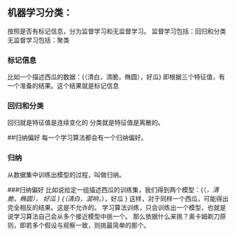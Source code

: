 ## 机器学习分类：
按照是否有标记信息，分为监督学习和无监督学习。
监督学习包括：回归和分类
无监督学习包括：聚类

### 标记信息
比如一个描述西瓜的数据：{（清白，清脆，椭圆），好瓜} 即根据三个特征值，有一个准备的结果。这个结果就是标记信息

### 回归和分类
回归就是特征值是连续变化的
分类就是特征值是离散的。

##归纳偏好
每一个学习算法都会有一个归纳偏好。

### 归纳
从数据集中训练出模型的过程，叫做归纳。

###归纳偏好
比如说给定一组描述西瓜的训练集，我们得到两个模型：{（*，清脆，椭圆）， 好瓜 } {（清白，混响，*），好瓜 }
这样，对于同样一个西瓜，可能得出完全相反的结果。这是不允许的。
学习算法训练，只会训练出一个模型，也就是说学习算法自己会从多个接近模型中挑一个。
那么依据什么来挑？奥卡姆剃刀原则，即若多个假设与观察一致，则挑最简单的那个。

